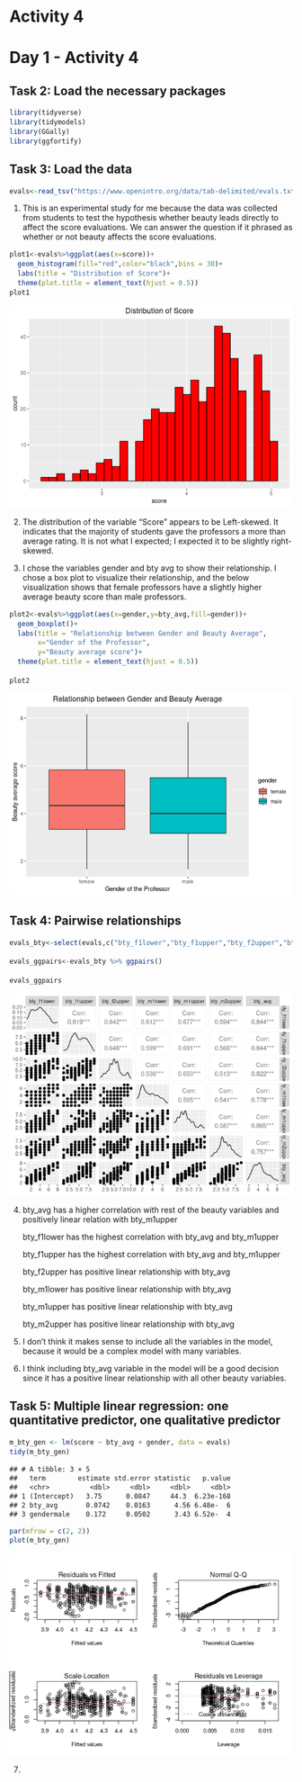 Activity 4
================

# Day 1 - Activity 4

## Task 2: Load the necessary packages

``` r
library(tidyverse)
library(tidymodels)
library(GGally)
library(ggfortify)
```

## Task 3: Load the data

``` r
evals<-read_tsv("https://www.openintro.org/data/tab-delimited/evals.txt",show_col_types = FALSE)
```

1.  This is an experimental study for me because the data was collected
    from students to test the hypothesis whether beauty leads directly
    to affect the score evaluations. We can answer the question if it
    phrased as whether or not beauty affects the score evaluations.

``` r
plot1<-evals%>%ggplot(aes(x=score))+
  geom_histogram(fill="red",color="black",bins = 30)+
  labs(title = "Distribution of Score")+
  theme(plot.title = element_text(hjust = 0.5))
plot1
```

![](activity04_files/figure-gfm/Distribution%20of%20Score-1.png)<!-- -->

2.  The distribution of the variable “Score” appears to be Left-skewed.
    It indicates that the majority of students gave the professors a
    more than average rating. It is not what I expected; I expected it
    to be slightly right-skewed.

3.  I chose the variables gender and bty avg to show their relationship.
    I chose a box plot to visualize their relationship, and the below
    visualization shows that female professors have a slightly higher
    average beauty score than male professors.

``` r
plot2<-evals%>%ggplot(aes(x=gender,y=bty_avg,fill=gender))+
  geom_boxplot()+
  labs(title = "Relationship between Gender and Beauty Average",
       x="Gender of the Professor",
       y="Beauty average score")+
  theme(plot.title = element_text(hjust = 0.5))

plot2
```

![](activity04_files/figure-gfm/Plot2-1.png)<!-- -->

## Task 4: Pairwise relationships

``` r
evals_bty<-select(evals,c("bty_f1lower","bty_f1upper","bty_f2upper","bty_m1lower","bty_m1upper","bty_m2upper","bty_avg"))

evals_ggpairs<-evals_bty %>% ggpairs()

evals_ggpairs
```

![](activity04_files/figure-gfm/ggpairs-1.png)<!-- -->

4.  bty\_avg has a higher correlation with rest of the beauty variables
    and positively linear relation with bty\_m1upper

    bty\_f1lower has the highest correlation with bty\_avg and
    bty\_m1upper

    bty\_f1upper has the highest correlation with bty\_avg and
    bty\_m1upper

    bty\_f2upper has positive linear relationship with bty\_avg

    bty\_m1lower has positive linear relationship with bty\_avg

    bty\_m1upper has positive linear relationship with bty\_avg

    bty\_m2upper has positive linear relationship with bty\_avg

5.  I don’t think it makes sense to include all the variables in the
    model, because it would be a complex model with many variables.

6.  I think including bty\_avg variable in the model will be a good
    decision since it has a positive linear relationship with all other
    beauty variables.

## Task 5: Multiple linear regression: one quantitative predictor, one qualitative predictor

``` r
m_bty_gen <- lm(score ~ bty_avg + gender, data = evals)
tidy(m_bty_gen)
```

    ## # A tibble: 3 × 5
    ##   term        estimate std.error statistic   p.value
    ##   <chr>          <dbl>     <dbl>     <dbl>     <dbl>
    ## 1 (Intercept)   3.75      0.0847     44.3  6.23e-168
    ## 2 bty_avg       0.0742    0.0163      4.56 6.48e-  6
    ## 3 gendermale    0.172     0.0502      3.43 6.52e-  4

``` r
par(mfrow = c(2, 2))
plot(m_bty_gen)
```

![](activity04_files/figure-gfm/unnamed-chunk-2-1.png)<!-- -->

7.  

